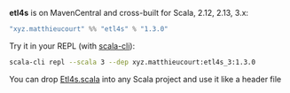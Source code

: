 
**etl4s** is on MavenCentral and cross-built for Scala, 2.12, 2.13, 3.x:
```scala
"xyz.matthieucourt" %% "etl4s" % "1.3.0"
```

Try it in your REPL (with [scala-cli](https://scala-cli.virtuslab.org/)):
```bash
scala-cli repl --scala 3 --dep xyz.matthieucourt:etl4s_3:1.3.0
```
You can drop [Etl4s.scala](https://github.com/mattlianje/etl4s/blob/master/Etl4s.scala) into any Scala project and use it like a header file

